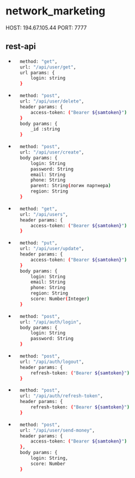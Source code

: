 # network_marketing

HOST: 194.67.105.44
PORT: 7777

## rest-api

* ```sh
    method: "get",
    url: "/api/user/get",
    url params: {
        login: string
    }

* ```sh
    method: "post", 
    url: "/api/user/delete",
    header params: {
        access-token: ("Bearer ${samtoken}")
    }
    body params: {
        _id :string
    }

* ```sh
    method: "post",
    url: "/api/user/create",
    body params: {
        login: String
        password: String
        email: String
        phone: String
        parent: String(логин партнера)
        region: String
    }

* ```sh
    method: "get",
    url: "/api/users",
    header params: {
        access-token: ("Bearer ${samtoken}")
    }

* ```sh
    method: "put",
    url: "/api/user/update",
    header params: {
        access-token: ("Bearer ${samtoken}")
    }
    body params: {
        login: String
        email: String
        phone: String
        region: String
        score: Number(Integer)
    }

* ```sh
    method: "post",
    url: "/api/auth/login",
    body params: {
        login: String
        password: String
    }

* ```sh
    method: "post",
    url: "/api/auth/logout",
    header params: {
        refresh-token: ("Bearer ${samtoken}")
    }

* ```sh
    method: "post",
    url: "/api/auth/refresh-token",
    header params: {
        refresh-token: ("Bearer ${samtoken}")
    }

* ```sh
    method: "post",
    url: "/api/user/send-money",
    header params: {
        access-token: ("Bearer ${samtoken}")
    },
    body params: {
        login: String,
        score: Number
    }


